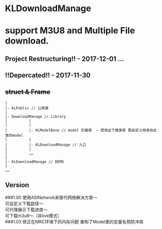 KLDownloadManage
================
support M3U8 and Multiple File download.
==========


Project Restructuring!! - 2017-12-01
...
--------------------
!!Depercated!! - 2017-11-30
--------------------
<del>struct & Frame
--------
    |
    |- KLPublic // 公用类
    |
	|- DownloadManage // Library
	|          |
    |          |
	|          |- KLModelBase // model 的基类  — 使用此下载类库 需自定义继承自此类的model
	|          |
	|          |- KLDownloadManage // 入口
	|          |
	|          ……
	|
	|- KLDownloadManage // DEMO
	|
	……

Version
------------------
###1.00
使用ASINetwrok来替代网络解决方案～  
可自定义下载路径～  
可代理展示下载进度～  
可下载m3u8～（非live模式）  
###1.03
修正在MRC环境下的内存问题
重构了Model里的变量名预防冲突
</del>
